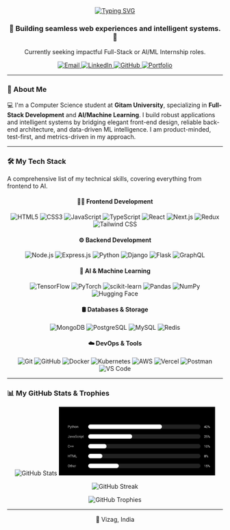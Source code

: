 <div align="center">
  <a href="https://git.io/typing-svg">
    <img src="https://readme-typing-svg.demolab.com?font=Segoe+UI&weight=700&size=40&pause=1000&color=000000&background=ffffff&center=true&vCenter=true&width=800&lines=Hi+there!+I'm+Yashwanth+Kamireddi+%F0%9F%91%8B;Full-Stack+Developer;AI+%26+Machine+Learning+Engineer" alt="Typing SVG">
</a>
</div>
  </a>
</div>

<h3 align="center">🚀 Building seamless web experiences and intelligent systems. 🧠</h3>
<p align="center">
  Currently seeking impactful Full-Stack or AI/ML Internship roles.
</p>

<p align="center">
  <a href="mailto:yashwanthkamireddi@gmail.com">
    <img src="https://img.shields.io/badge/EMAIL-000000?style=for-the-badge&logo=gmail&logoColor=white" alt="Email"/>
  </a>
  <a href="https://linkedin.com/in/yashwanthkamireddi" target="_blank">
    <img src="https://img.shields.io/badge/LINKEDIN-000000?style=for-the-badge&logo=linkedin&logoColor=white" alt="LinkedIn"/>
  </a>
  <a href="https://github.com/yashwanthkamireddi" target="_blank">
    <img src="https://img.shields.io/badge/GITHUB-000000?style=for-the-badge&logo=github&logoColor=white" alt="GitHub"/>
  </a>
  <a href="https://yashwanthkamireddi.vercel.app/" target="_blank">
    <img src="https://img.shields.io/badge/PORTFOLIO-000000?style=for-the-badge&logo=vercel&logoColor=white" alt="Portfolio"/>
  </a>
</p>


---

### 👋 About Me

💻 I'm a Computer Science student at **Gitam University**, specializing in **Full-Stack Development** and **AI/Machine Learning**. I build robust applications and intelligent systems by bridging elegant front-end design, reliable back-end architecture, and data-driven ML intelligence. I am product-minded, test-first, and metrics-driven in my approach.

---

### 🛠️ My Tech Stack

A comprehensive list of my technical skills, covering everything from frontend to AI.

<div align="center">

#### 👨‍💻 Frontend Development
<p>
  <img src="https://img.shields.io/badge/HTML5-000000?style=for-the-badge&logo=html5&logoColor=white" alt="HTML5"/>
  <img src="https://img.shields.io/badge/CSS3-000000?style=for-the-badge&logo=css3&logoColor=white" alt="CSS3"/>
  <img src="https://img.shields.io/badge/JavaScript-000000?style=for-the-badge&logo=javascript&logoColor=white" alt="JavaScript"/>
  <img src="https://img.shields.io/badge/TypeScript-000000?style=for-the-badge&logo=typescript&logoColor=white" alt="TypeScript"/>
  <img src="https://img.shields.io/badge/React-000000?style=for-the-badge&logo=react&logoColor=white" alt="React"/>
  <img src="https://img.shields.io/badge/Next.js-000000?style=for-the-badge&logo=next.js&logoColor=white" alt="Next.js"/>
  <img src="https://img.shields.io/badge/Redux-000000?style=for-the-badge&logo=redux&logoColor=white" alt="Redux"/>
  <img src="https://img.shields.io/badge/Tailwind_CSS-000000?style=for-the-badge&logo=tailwindcss&logoColor=white" alt="Tailwind CSS"/>
</p>

#### ⚙️ Backend Development
<p>
  <img src="https://img.shields.io/badge/Node.js-000000?style=for-the-badge&logo=nodedotjs&logoColor=white" alt="Node.js"/>
  <img src="https://img.shields.io/badge/Express.js-000000?style=for-the-badge&logo=express&logoColor=white" alt="Express.js"/>
  <img src="https://img.shields.io/badge/Python-000000?style=for-the-badge&logo=python&logoColor=white" alt="Python"/>
  <img src="https://img.shields.io/badge/Django-000000?style=for-the-badge&logo=django&logoColor=white" alt="Django"/>
  <img src="https://img.shields.io/badge/Flask-000000?style=for-the-badge&logo=flask&logoColor=white" alt="Flask"/>
  <img src="https://img.shields.io/badge/GraphQL-000000?style=for-the-badge&logo=graphql&logoColor=white" alt="GraphQL"/>
</p>

#### 🧠 AI & Machine Learning
<p>
  <img src="https://img.shields.io/badge/TensorFlow-000000?style=for-the-badge&logo=tensorflow&logoColor=white" alt="TensorFlow"/>
  <img src="https://img.shields.io/badge/PyTorch-000000?style=for-the-badge&logo=pytorch&logoColor=white" alt="PyTorch"/>
  <img src="https://img.shields.io/badge/scikit_learn-000000?style=for-the-badge&logo=scikit-learn&logoColor=white" alt="scikit-learn"/>
  <img src="https://img.shields.io/badge/Pandas-000000?style=for-the-badge&logo=pandas&logoColor=white" alt="Pandas"/>
  <img src="https://img.shields.io/badge/NumPy-000000?style=for-the-badge&logo=numpy&logoColor=white" alt="NumPy"/>
  <img src="https://img.shields.io/badge/Hugging_Face-000000?style=for-the-badge&logo=huggingface&logoColor=white" alt="Hugging Face"/>
</p>

#### 🛢️ Databases & Storage
<p>
  <img src="https://img.shields.io/badge/MongoDB-000000?style=for-the-badge&logo=mongodb&logoColor=white" alt="MongoDB"/>
  <img src="https://img.shields.io/badge/PostgreSQL-000000?style=for-the-badge&logo=postgresql&logoColor=white" alt="PostgreSQL"/>
  <img src="https://img.shields.io/badge/MySQL-000000?style=for-the-badge&logo=mysql&logoColor=white" alt="MySQL"/>
  <img src="https://img.shields.io/badge/Redis-000000?style=for-the-badge&logo=redis&logoColor=white" alt="Redis"/>
</p>

#### ☁️ DevOps & Tools
<p>
  <img src="https://img.shields.io/badge/Git-000000?style=for-the-badge&logo=git&logoColor=white" alt="Git"/>
  <img src="https://img.shields.io/badge/GitHub-000000?style=for-the-badge&logo=github&logoColor=white" alt="GitHub"/>
  <img src="https://img.shields.io/badge/Docker-000000?style=for-the-badge&logo=docker&logoColor=white" alt="Docker"/>
  <img src="https://img.shields.io/badge/Kubernetes-000000?style=for-the-badge&logo=kubernetes&logoColor=white" alt="Kubernetes"/>
  <img src="https://img.shields.io/badge/AWS-000000?style=for-the-badge&logo=amazonaws&logoColor=white" alt="AWS"/>
  <img src="https://img.shields.io/badge/Vercel-000000?style=for-the-badge&logo=vercel&logoColor=white" alt="Vercel"/>
  <img src="https://img.shields.io/badge/Postman-000000?style=for-the-badge&logo=postman&logoColor=white" alt="Postman"/>
  <img src="https://img.shields.io/badge/VS_Code-000000?style=for-the-badge&logo=visualstudiocode&logoColor=white" alt="VS Code"/>
</p>
</div>

---

### 📊 My GitHub Stats & Trophies

<p align="center">
  <img src="https://github-readme-stats.vercel.app/api?username=yashwanthkamireddi&show_icons=true&theme=transparent&include_all_commits=true&count_private=true&hide_border=true&card_width=400&title_color=FFFFFF&icon_color=FFFFFF&text_color=CCCCCC&bg_color=000000&border_radius=10" alt="GitHub Stats" height="160"/>
  <img src="https://raw.githubusercontent.com/YashwanthKamireddi/YashwanthKamireddi/refs/heads/main/assets/top-langs-bw.svg" alt="Top Languages" height="160"/>
</p>
<p align="center">
  <img src="https://github-readme-streak-stats.herokuapp.com?user=yashwanthkamireddi&theme=graywhite&hide_border=true&border_radius=10&date_format=%5BY%20%5DM%20j" alt="GitHub Streak" height="160"/>
</p>
<p align="center">
  <img src="https://github-profile-trophy.vercel.app/?username=yashwanthkamireddi&theme=onestar&no-frame=true&no-bg=true&margin-w=4" alt="GitHub Trophies"/>
</p>

---

<p align="center">
  📍 Vizag, India
</p>

